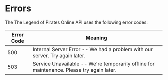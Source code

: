 # Errors

The The Legend of Pirates Online API uses the following error codes:


Error Code | Meaning
---------- | -------
500 | Internal Server Error -- We had a problem with our server. Try again later.
503 | Service Unavailable -- We're temporarily offline for maintenance. Please try again later.
